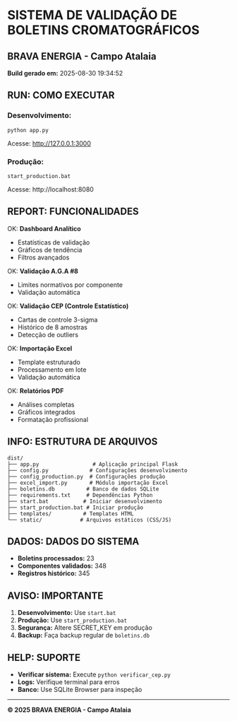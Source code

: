 # SISTEMA DE VALIDAÇÃO DE BOLETINS CROMATOGRÁFICOS
## BRAVA ENERGIA - Campo Atalaia

**Build gerado em:** 2025-08-30 19:34:52

## RUN: COMO EXECUTAR

### Desenvolvimento:
```
python app.py
```
Acesse: http://127.0.0.1:3000

### Produção:
```
start_production.bat
```
Acesse: http://localhost:8080

## REPORT: FUNCIONALIDADES

OK: **Dashboard Analítico**
- Estatísticas de validação
- Gráficos de tendência
- Filtros avançados

OK: **Validação A.G.A #8**
- Limites normativos por componente
- Validação automática

OK: **Validação CEP (Controle Estatístico)**
- Cartas de controle 3-sigma
- Histórico de 8 amostras
- Detecção de outliers

OK: **Importação Excel**
- Template estruturado
- Processamento em lote
- Validação automática

OK: **Relatórios PDF**
- Análises completas
- Gráficos integrados
- Formatação profissional

## INFO: ESTRUTURA DE ARQUIVOS

```
dist/
├── app.py                 # Aplicação principal Flask
├── config.py             # Configurações desenvolvimento
├── config_production.py  # Configurações produção
├── excel_import.py       # Módulo importação Excel
├── boletins.db          # Banco de dados SQLite
├── requirements.txt     # Dependências Python
├── start.bat           # Iniciar desenvolvimento
├── start_production.bat # Iniciar produção
├── templates/          # Templates HTML
└── static/            # Arquivos estáticos (CSS/JS)
```

## DADOS: DADOS DO SISTEMA

- **Boletins processados:** 23
- **Componentes validados:** 348
- **Registros histórico:** 345

## AVISO: IMPORTANTE

1. **Desenvolvimento:** Use `start.bat`
2. **Produção:** Use `start_production.bat`
3. **Segurança:** Altere SECRET_KEY em produção
4. **Backup:** Faça backup regular de `boletins.db`

## HELP: SUPORTE

- **Verificar sistema:** Execute `python verificar_cep.py`
- **Logs:** Verifique terminal para erros
- **Banco:** Use SQLite Browser para inspeção

---
**© 2025 BRAVA ENERGIA - Campo Atalaia**
